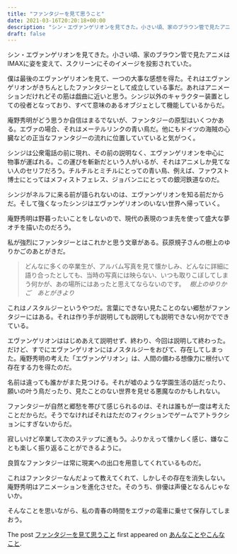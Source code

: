 ```yaml
---
title: "ファンタジーを見て思うこと"
date: 2021-03-16T20:20:18+00:00
description: "シン・エヴァンゲリオンを見てきた。小さい頃、家のブラウン管で見たアニメはIMAXに姿を変えて、スクリーンにそのイメージを投影されていた。 僕は最後のエヴァンゲリオンを見て、一つの大事な感想を得た。それはエヴァンゲリオンが ..."
draft: false
---
```


シン・エヴァンゲリオンを見てきた。小さい頃、家のブラウン管で見たアニメはIMAXに姿を変えて、スクリーンにそのイメージを投影されていた。

僕は最後のエヴァンゲリオンを見て、一つの大事な感想を得た。それはエヴァンゲリオンがきちんとしたファンタジーとして成立している事だ。あれはアニメーションだけれどその筋は戯曲に近いと思う。シンジ以外のキャラクター装置としての役者となっており、すべて意味のあるオブジェとして機能しているからだ。

庵野秀明がどう思うか自信はまるでないが、ファンタジーの原型はいくつかある。エヴァの場合、それはメーテルリンクの青い鳥だ。他にもドイツの海賊の心臓などの正当なファンタジーの流れに位置していていると気がつく。

シンジは公衆電話の前に現れ、その前の説明なく、エヴァンゲリオンを中心に物事が運ばれる。この運びを斬新だという人がいるが、それはアニメしか見てない人のセリフだろう。チルチルとミチルにとっての青い鳥、例えば、ファウスト博士にとってはメフィストフェレス、ジョバンニにとっての銀河鉄道なのだ。

シンジがネルフに来る前が語られないのは、エヴァンゲリオンを知る前だからだ。そして強くなったシンジはエヴァンゲリオンのいない世界へ帰っていく。

庵野秀明は野暮ったいことをしないので、現代の表現のつま先を使って盛大な夢オチを描いたのだろう。

私が強烈にファンタジーとはこれかと思う文章がある。荻原規子さんの樹上のゆりかごのあとがきだ。
> どんなに多くの卒業生が、アルバム写真を見て懐かしみ、どんなに詳細に語り合ったとしても、当時の写真には映らない、いつも取りこぼしてしまう何かが、あの場所にはあったと思えてならないのです。　 
> <cite>樹上のゆりかご　あとがきより</cite>

これはノスタルジーというやつだ。言葉にできない見たことのない郷愁がファンタジーにはある。それは作り手が説明しても説明しても説明できない何かでできている。

エヴァンゲリオンははじめあえて説明せず、終わり、今回は説明して終わった。だけど、すでにエヴァンゲリオンにはノスタルジーをおびて、存在してしまった。庵野秀明の考えた「エヴァンゲリオン」は、人間の備わる想像力に根付いて存在する力を得たのだ。

名前は違っても誰かがまた見つける。それが嘘のような学園生活の話だったり、願いの叶う鳥だったり、見たことのない世界を見せる悪魔なのかもしれない。

ファンタジーが自然と郷愁を帯びて感じられるのは、それは誰もが一度は考えたことだからだ。そうでなければそれはただのフィクションでゲームでアトラクションにすぎないからだ。

寂しいけど卒業して次のステップに進もう。ふりかえって懐かしく感じ、嫌なことも楽しく振り返ることができるように。

良質なファンタジーは常に現実への出口を用意してくれているものだ。

これはファンタジーなんだよって教えてくれて、しかしその存在を消失しない。庵野秀明はアニメーションを進化させた。そのうち、俳優は声優となるんじゃないか。

そんなことを思いながら、私の青春の時間をエヴァの電車に乗せて保存してしまおう。

The post [ファンタジーを見て思うこと](https://blog.cfw4.tokyo/wordpress/1086/) first appeared on [あんなことやこんなこと](https://blog.cfw4.tokyo).
